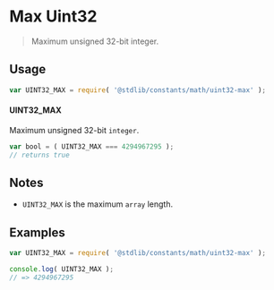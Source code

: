 # Max Uint32

> Maximum unsigned 32-bit integer.

<section class="usage">

## Usage

```javascript
var UINT32_MAX = require( '@stdlib/constants/math/uint32-max' );
```

#### UINT32_MAX

Maximum unsigned 32-bit `integer`. 

```javascript
var bool = ( UINT32_MAX === 4294967295 );
// returns true
```

</section>

<!-- /.usage -->

<section class="notes">

## Notes

-   `UINT32_MAX` is the maximum `array` length.

</section>

<!-- /.notes -->

<section class="examples">

## Examples

<!-- TODO: better example -->

<!-- eslint no-undef: "error" -->

```javascript
var UINT32_MAX = require( '@stdlib/constants/math/uint32-max' );

console.log( UINT32_MAX );
// => 4294967295
```

<!-- </examples -->

<section class="links">

</section>

<!-- /.links -->

